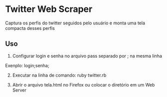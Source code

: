 # Twitter Web Scraper

Captura os perfis do twitter seguidos pelo usuário e monta uma tela compacta desses perfis

## Uso

1) Configurar login e senha no arquivo pass separado por ; na mesma linha

Exenplo: login;senha;

2) Executar na linha de comando: ruby twitter.rb

3) Abrir o arquivo tela.html no Firefox ou colocar o diretório em um Web Server

